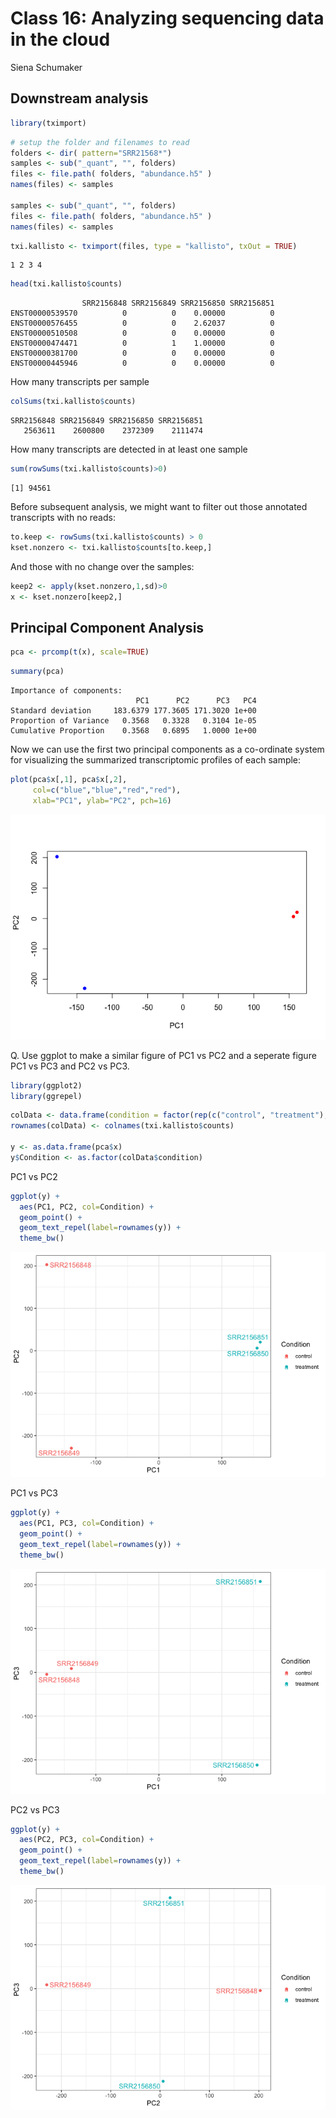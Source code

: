 Class 16: Analyzing sequencing data in the cloud
================
Siena Schumaker

## Downstream analysis

``` r
library(tximport)
```

``` r
# setup the folder and filenames to read
folders <- dir( pattern="SRR21568*")
samples <- sub("_quant", "", folders)
files <- file.path( folders, "abundance.h5" )
names(files) <- samples

samples <- sub("_quant", "", folders)
files <- file.path( folders, "abundance.h5" )
names(files) <- samples
```

``` r
txi.kallisto <- tximport(files, type = "kallisto", txOut = TRUE)
```

    1 2 3 4 

``` r
head(txi.kallisto$counts)
```

                    SRR2156848 SRR2156849 SRR2156850 SRR2156851
    ENST00000539570          0          0    0.00000          0
    ENST00000576455          0          0    2.62037          0
    ENST00000510508          0          0    0.00000          0
    ENST00000474471          0          1    1.00000          0
    ENST00000381700          0          0    0.00000          0
    ENST00000445946          0          0    0.00000          0

How many transcripts per sample

``` r
colSums(txi.kallisto$counts)
```

    SRR2156848 SRR2156849 SRR2156850 SRR2156851 
       2563611    2600800    2372309    2111474 

How many transcripts are detected in at least one sample

``` r
sum(rowSums(txi.kallisto$counts)>0)
```

    [1] 94561

Before subsequent analysis, we might want to filter out those annotated
transcripts with no reads:

``` r
to.keep <- rowSums(txi.kallisto$counts) > 0
kset.nonzero <- txi.kallisto$counts[to.keep,]
```

And those with no change over the samples:

``` r
keep2 <- apply(kset.nonzero,1,sd)>0
x <- kset.nonzero[keep2,]
```

## Principal Component Analysis

``` r
pca <- prcomp(t(x), scale=TRUE)
```

``` r
summary(pca)
```

    Importance of components:
                                PC1      PC2      PC3   PC4
    Standard deviation     183.6379 177.3605 171.3020 1e+00
    Proportion of Variance   0.3568   0.3328   0.3104 1e-05
    Cumulative Proportion    0.3568   0.6895   1.0000 1e+00

Now we can use the first two principal components as a co-ordinate
system for visualizing the summarized transcriptomic profiles of each
sample:

``` r
plot(pca$x[,1], pca$x[,2],
     col=c("blue","blue","red","red"),
     xlab="PC1", ylab="PC2", pch=16)
```

![](Class_16_cloud_files/figure-commonmark/unnamed-chunk-11-1.png)

Q. Use ggplot to make a similar figure of PC1 vs PC2 and a seperate
figure PC1 vs PC3 and PC2 vs PC3.

``` r
library(ggplot2)
library(ggrepel)
```

``` r
colData <- data.frame(condition = factor(rep(c("control", "treatment"), each = 2)))
rownames(colData) <- colnames(txi.kallisto$counts)

y <- as.data.frame(pca$x)
y$Condition <- as.factor(colData$condition)
```

PC1 vs PC2

``` r
ggplot(y) +
  aes(PC1, PC2, col=Condition) +
  geom_point() +
  geom_text_repel(label=rownames(y)) +
  theme_bw()
```

![](Class_16_cloud_files/figure-commonmark/unnamed-chunk-14-1.png)

PC1 vs PC3

``` r
ggplot(y) +
  aes(PC1, PC3, col=Condition) +
  geom_point() +
  geom_text_repel(label=rownames(y)) +
  theme_bw()
```

![](Class_16_cloud_files/figure-commonmark/unnamed-chunk-15-1.png)

PC2 vs PC3

``` r
ggplot(y) +
  aes(PC2, PC3, col=Condition) +
  geom_point() +
  geom_text_repel(label=rownames(y)) +
  theme_bw()
```

![](Class_16_cloud_files/figure-commonmark/unnamed-chunk-16-1.png)
